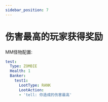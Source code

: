 ```yaml
---
sidebar_position: 7
---
```


# 伤害最高的玩家获得奖励

MM怪物配置:

```yaml
test:
  Type: ZOMBIE
  Health: 1
  Banker:
    test1:
      LootType: RANK
      LootAction:
      - 'tell: 你造成的伤害最高'
```
